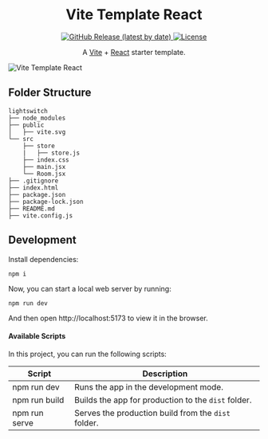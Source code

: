 <h1 align="center">
  Vite Template React
</h1>

<p align="center">
  <a href="https://github.com/SafdarJamal/vite-template-react/releases">
    <img src="https://img.shields.io/github/v/release/SafdarJamal/vite-template-react" alt="GitHub Release (latest by date)" />
  </a>
  <a href="https://github.com/SafdarJamal/vite-template-react/blob/main/LICENSE">
    <img src="https://img.shields.io/github/license/SafdarJamal/vite-template-react" alt="License" />
  </a>
</p>

<p align="center">
    A <a href="https://vitejs.dev">Vite</a> + <a href="https://reactjs.org">React</a> starter template.
</p>

![Vite Template React](https://user-images.githubusercontent.com/48409548/130238925-9ffa2704-7e42-4d85-876d-44fefb6a1548.png)

## Folder Structure

```
lightswitch
├── node_modules
├── public
│   ├── vite.svg
└── src
    ├── store
    |   ├── store.js
    ├── index.css
    ├── main.jsx
    └── Room.jsx
├── .gitignore
├── index.html
├── package.json
├── package-lock.json
├── README.md
├── vite.config.js
```

## Development

Install dependencies:

```
npm i
```

Now, you can start a local web server by running:

```
npm run dev
```

And then open http://localhost:5173 to view it in the browser.

#### Available Scripts

In this project, you can run the following scripts:

| Script        | Description                                         |
| ------------- | --------------------------------------------------- |
| npm run dev   | Runs the app in the development mode.               |
| npm run build | Builds the app for production to the `dist` folder. |
| npm run serve | Serves the production build from the `dist` folder. |

